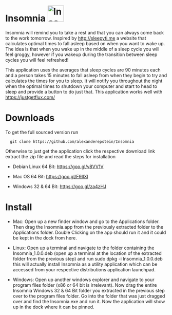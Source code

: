 # Insomnia <img src="https://github.com/alexanderepstein/Insomnia/blob/master/sleep_github.png" alt="Insomnia Logo" style="width:50px;height:50px;">

Insomnia will remind you to take a rest and that you can always come back to the work tomorrow.
Inspired by http://sleepyti.me a website that calculates optimal times to fall asleep based on when you want to wake up.
The idea is that when you wake up in the middle of a sleep cycle you will feel groggy, however if you wakeup during the
transition between sleep cycles you will feel refreshed!

This application uses the averages that sleep cycles are 90 minutes each and a person takes 15 minutes to fall asleep from when they begin to try and calculates the times for you to sleep. It will notify you throughout the night when the optimal times to shutdown your computer and start to head to sleep and provide a button to do just that. This application works well with https://justgetflux.com/  


# Downloads
To get the full sourced version run

      git clone https://github.com/alexanderepstein/Insomnia

Otherwise to just get the application click the respective download link extract the zip file and read the steps for installation

* Debian Linux 64 Bit: https://goo.gl/v8VV1V

* Mac OS 64 Bit: https://goo.gl/F9IlXl

* Windows 32 & 64 Bit: https://goo.gl/za4zHJ

# Install

* Mac: Open up a new finder window and go to the Applications folder. Then drag the Insomnia.app from the previously extracted folder to the Applications folder. Double Clicking on the app should run it and it could be kept in the dock from here.

* Linux: Open up a terminal and navigate to the folder containing the Insomnia_1.0.0.deb (open up a terminal at the location of the extracted folder from the previous step) and run
            sudo dpkg -i Insomnia_1.0.0.deb
this will actually install Insomnia as a utility application which can be accessed from your respective distributions application launchpad.

* Windows: Open up another windows explorer and navigate to your program files folder (x86 or 64 bit is irrelevant).  Now drag the entire Insomnia Windows 32 & 64 Bit folder you extracted in the previous step over to the program files folder. Go into the folder that was just dragged over and find the Insomnia.exe and run it. Now the application will show up in the dock where it can be pinned.
